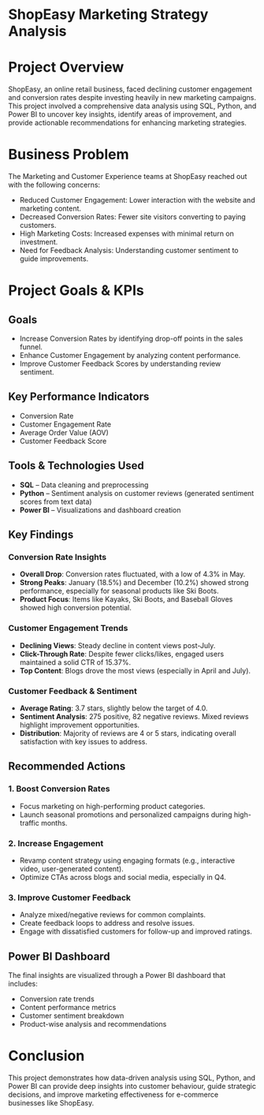 # ShopEasy Marketing Strategy Analysis

# Project Overview

ShopEasy, an online retail business, faced declining customer engagement and conversion rates despite investing heavily in new marketing campaigns. This project involved a comprehensive data analysis using SQL, Python, and Power BI to uncover key insights, identify areas of improvement, and provide actionable recommendations for enhancing marketing strategies.


# Business Problem

The Marketing and Customer Experience teams at ShopEasy reached out with the following concerns:

- Reduced Customer Engagement: Lower interaction with the website and marketing content.
- Decreased Conversion Rates: Fewer site visitors converting to paying customers.
- High Marketing Costs: Increased expenses with minimal return on investment.
- Need for Feedback Analysis: Understanding customer sentiment to guide improvements.


# Project Goals & KPIs

## Goals
- Increase Conversion Rates by identifying drop-off points in the sales funnel.
- Enhance Customer Engagement by analyzing content performance.
- Improve Customer Feedback Scores by understanding review sentiment.

## Key Performance Indicators
- Conversion Rate
- Customer Engagement Rate
- Average Order Value (AOV)
- Customer Feedback Score


## Tools & Technologies Used

- **SQL** – Data cleaning and preprocessing
- **Python** – Sentiment analysis on customer reviews (generated sentiment scores from text data)
- **Power BI** – Visualizations and dashboard creation


## Key Findings

### Conversion Rate Insights
- **Overall Drop**: Conversion rates fluctuated, with a low of 4.3% in May.
- **Strong Peaks**: January (18.5%) and December (10.2%) showed strong performance, especially for seasonal products like Ski Boots.
- **Product Focus**: Items like Kayaks, Ski Boots, and Baseball Gloves showed high conversion potential.

###  Customer Engagement Trends
- **Declining Views**: Steady decline in content views post-July.
- **Click-Through Rate**: Despite fewer clicks/likes, engaged users maintained a solid CTR of 15.37%.
- **Top Content**: Blogs drove the most views (especially in April and July).

### Customer Feedback & Sentiment
- **Average Rating**: 3.7 stars, slightly below the target of 4.0.
- **Sentiment Analysis**: 275 positive, 82 negative reviews. Mixed reviews highlight improvement opportunities.
- **Distribution**: Majority of reviews are 4 or 5 stars, indicating overall satisfaction with key issues to address.


## Recommended Actions

### 1. Boost Conversion Rates
- Focus marketing on high-performing product categories.
- Launch seasonal promotions and personalized campaigns during high-traffic months.

### 2. Increase Engagement
- Revamp content strategy using engaging formats (e.g., interactive video, user-generated content).
- Optimize CTAs across blogs and social media, especially in Q4.

### 3. Improve Customer Feedback
- Analyze mixed/negative reviews for common complaints.
- Create feedback loops to address and resolve issues.
- Engage with dissatisfied customers for follow-up and improved ratings.


## Power BI Dashboard

The final insights are visualized through a Power BI dashboard that includes:
- Conversion rate trends
- Content performance metrics
- Customer sentiment breakdown
- Product-wise analysis and recommendations


# Conclusion

This project demonstrates how data-driven analysis using SQL, Python, and Power BI can provide deep insights into customer behaviour, guide strategic decisions, and improve marketing effectiveness for e-commerce businesses like ShopEasy.



